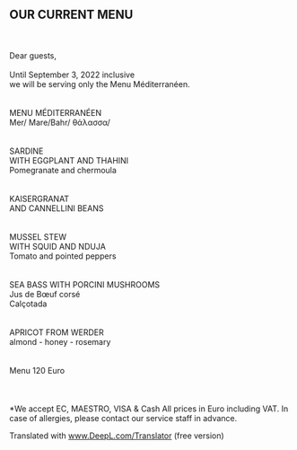 ## OUR CURRENT MENU
<br>
<br>
Dear guests,<br>
<br>
Until September 3, 2022 inclusive<br>
we will be serving only the Menu Méditerranéen.<br>
<br>
<br>
MENU MÉDITERRANÉEN<br>
Mer/ Mare/Bahr/ θάλασσα/<br>
<br>
<br>
SARDINE<br>
WITH EGGPLANT AND THAHINI<br>
Pomegranate and chermoula<br>
<br>
<br>
KAISERGRANAT<br>
AND CANNELLINI BEANS<br>
<br>
<br>
MUSSEL STEW<br>
WITH SQUID AND NDUJA<br>
Tomato and pointed peppers<br>
<br>
<br>
SEA BASS WITH PORCINI MUSHROOMS<br>
Jus de Bœuf corsé<br>
Calçotada<br>
<br>
<br>
APRICOT FROM WERDER<br>
almond - honey - rosemary<br>
<br>
<br>
Menu 120 Euro<br>
<br>
<br>
<br>
*We accept EC, MAESTRO, VISA & Cash
All prices in Euro including VAT.
In case of allergies, please contact our service staff in advance.

Translated with www.DeepL.com/Translator (free version)
